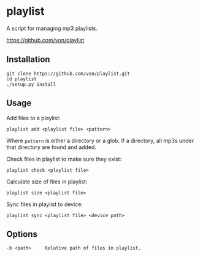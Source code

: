 playlist
========

A script for managing mp3 playlists.

https://github.com/von/playlist

Installation
------------

    git clone https://github.com/von/playlist.git
    cd playlist
    ./setup.py install

Usage
-----

Add files to a playlist:

    playlist add <playlist file> <pattern>

Where `pattern` is either a directory or a glob. If a directory, all
mp3s under that directory are found and added.

Check files in playlist to make sure they exist:

    playlist check <playlist file>

Calculate size of files in playlist:

    playlist size <playlist file>

Sync files in playlist to device:

    playlist sync <playlist file> <device path>

Options
-------

    -b <path>     Relative path of files in playlist.

